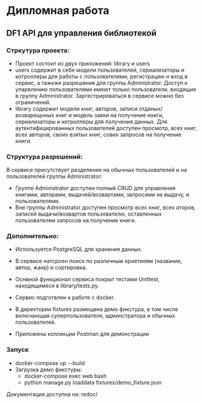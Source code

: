 # Дипломная работа
## DF1 API для управления библиотекой

### Стркутура проекта:
* Проект состоит из двух приложений: library и users
* users содержит в себе модели пользователей, сериализаторы и котроллеры для работы
с пользователями, регистрацию и вход в сервис, а тажкже разрешения для группы Administrator. Доступ
к упарвлению пользователями имеют только пользователи, входящие в группу Administrator. Заргестрироваться
в сервисе можно без ограничений.
* library содержит модели книг, авторов, записи отданых/возварещнных книг и модель завки на 
получение книги, сериализаторы и котроллеры для получения данных. Для аутентифицированных пользователей 
доступен просмотр, всех книг, всех авторов, своих взятых книг, сових запросов на получение книги.


### Структура разрешений:
В сервисе присутствует разделение на обычных пользователей и на пользователей группы Administrator:
* Группе Administrator доступен полный CRUD для управления книгами, авторами, выдачей/возвартами, 
запросами на выдачу, и пользователями.
* Вне группы Administrator доступен просмотр всех книг, всех аторов, записей выдачи/возвартов пользователю,
оставленных пользователем запросов на получение книги.



### Дополнительно:
* Используется PostgreSQL для хранения данных.
* В сервисе натсроен поиск по различным криетиеям (название, автор, жанр) и сортировка.
* Оснвной функционал сервиса покрыт тестами Unittest, находящимеся в library/tests.py.


* Сервис подготвлен к работе с docker.
* В директории fixtures размещена демо фикстура, в том числе включающая суперпользователя, админстратора
и обычных пользователей.
* Приложены коллекции Postman для демонстрации


### Запуск
* docker-compose up --build
* Загрузка демо фикстуры: 
  * docker-compose exec web bash
  * python manage.py loaddata fixtures/demo_fixture.json

Документация доступна на: redoc/ 